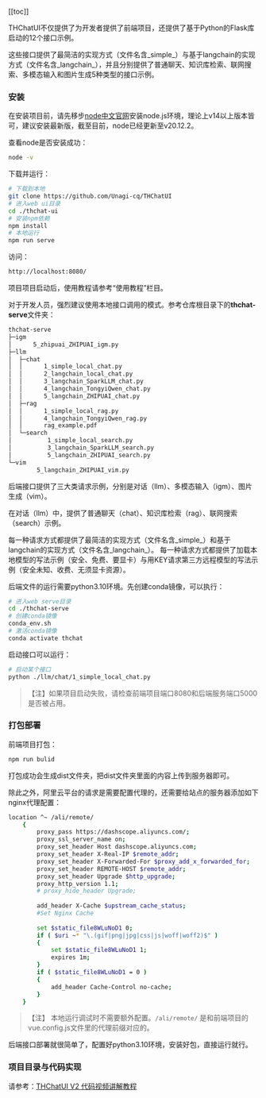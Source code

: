[[toc]]

THChatUI不仅提供了为开发者提供了前端项目，还提供了基于Python的Flask库启动的12个接口示例。

这些接口提供了最简洁的实现方式（文件名含_simple_）与基于langchain的实现方式（文件名含_langchain_），并且分别提供了普通聊天、知识库检索、联网搜索、多模态输入和图片生成5种类型的接口示例。


### 安装
在安装项目前，请先移步[node中文官网](https://nodejs.cn/download/)安装node.js环境，理论上v14以上版本皆可，建议安装最新版，截至目前，node已经更新至v20.12.2。

查看node是否安装成功：

```bash
node -v
```

下载并运行：

```bash
# 下载到本地
git clone https://github.com/Unagi-cq/THChatUI
# 进入web ui目录
cd ./thchat-ui
# 安装npm依赖
npm install
# 本地运行
npm run serve
```

访问：

```bash
http://localhost:8080/
```

项目项目启动后，使用教程请参考“使用教程”栏目。

对于开发人员，强烈建议使用本地接口调用的模式。参考仓库根目录下的**thchat-serve**文件夹：

```bash
thchat-serve
├─igm
│      5_zhipuai_ZHIPUAI_igm.py
├─llm
│  ├─chat
│  │      1_simple_local_chat.py
│  │      2_langchain_local_chat.py
│  │      3_langchain_SparkLLM_chat.py
│  │      4_langchain_TongyiQwen_chat.py
│  │      5_langchain_ZHIPUAI_chat.py
│  ├─rag
│  │      1_simple_local_rag.py
│  │      4_langchain_TongyiQwen_rag.py
│  │      rag_example.pdf
│  └─search
│          1_simple_local_search.py
│          3_langchain_SparkLLM_search.py
│          5_langchain_ZHIPUAI_search.py
└─vim
        5_langchain_ZHIPUAI_vim.py
```

后端接口提供了三大类请求示例，分别是对话（llm）、多模态输入（igm）、图片生成（vim）。

在对话（llm）中，提供了普通聊天（chat）、知识库检索（rag）、联网搜索（search）示例。

每一种请求方式都提供了最简洁的实现方式（文件名含_simple_）和基于langchain的实现方式（文件名含_langchain_）。
每一种请求方式都提供了加载本地模型的写法示例（安全、免费、要显卡）与用KEY请求第三方远程模型的写法示例（安全未知、收费、无须显卡资源）。

后端文件的运行需要python3.10环境。先创建conda镜像，可以执行：

```bash
# 进入web serve目录
cd ./thchat-serve
# 创建conda镜像
conda_env.sh
# 激活conda镜像
conda activate thchat
```

启动接口可以运行：
```bash
# 启动某个接口
python ./llm/chat/1_simple_local_chat.py
```

> 【注】如果项目启动失败，请检查前端项目端口8080和后端服务端口5000是否被占用。

### 打包部署
前端项目打包：

```bash
npm run bulid
```

打包成功会生成dist文件夹，把dist文件夹里面的内容上传到服务器即可。

除此之外，阿里云平台的请求是需要配置代理的，还需要给站点的服务器添加如下nginx代理配置：

```bash
location ^~ /ali/remote/
    {
        proxy_pass https://dashscope.aliyuncs.com/;
        proxy_ssl_server_name on; 
        proxy_set_header Host dashscope.aliyuncs.com;
        proxy_set_header X-Real-IP $remote_addr;
        proxy_set_header X-Forwarded-For $proxy_add_x_forwarded_for;
        proxy_set_header REMOTE-HOST $remote_addr;
        proxy_set_header Upgrade $http_upgrade;
        proxy_http_version 1.1;
        # proxy_hide_header Upgrade;
    
        add_header X-Cache $upstream_cache_status;
        #Set Nginx Cache
    
        set $static_file8WLuNoD1 0;
        if ( $uri ~* "\.(gif|png|jpg|css|js|woff|woff2)$" )
        {
            set $static_file8WLuNoD1 1;
            expires 1m;
        }
        if ( $static_file8WLuNoD1 = 0 )
        {
            add_header Cache-Control no-cache;
        }
    }
```

> 【注】 本地运行调试时不需要额外配置。`/ali/remote/` 是和前端项目的vue.config.js文件里的代理前缀对应的。

后端接口部署就很简单了，配置好python3.10环境，安装好包，直接运行就行。

### 项目目录与代码实现
请参考：[THChatUI V2 代码视频讲解教程](https://www.bilibili.com/video/BV1xTcVezEKP/)